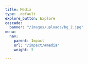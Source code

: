 ```yaml
---
title: Media
type: _default
explore_button: Explore
cascade:
  banner: "/images/uploads/bg_2.jpg"
menu:
  nav:
    parent: Impact
    url: "/impact/#media"
    weight: 5

---
```

